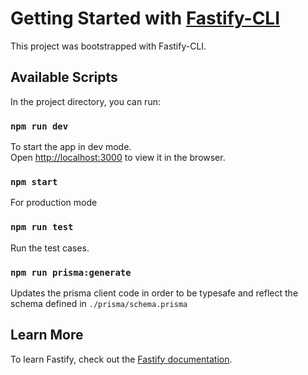 # Getting Started with [Fastify-CLI](https://www.npmjs.com/package/fastify-cli)
This project was bootstrapped with Fastify-CLI.

## Available Scripts

In the project directory, you can run:

### `npm run dev`

To start the app in dev mode.\
Open [http://localhost:3000](http://localhost:3000) to view it in the browser.

### `npm start`

For production mode

### `npm run test`

Run the test cases.

### `npm run prisma:generate`

Updates the prisma client code in order to be typesafe and reflect the schema defined in `./prisma/schema.prisma`

## Learn More

To learn Fastify, check out the [Fastify documentation](https://fastify.dev/docs/latest/).
